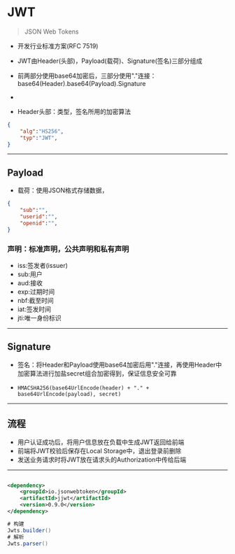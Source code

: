 # JWT
> JSON Web Tokens

- 开发行业标准方案(RFC 7519)
- JWT由Header(头部)，Payload(载荷)、Signature(签名)三部分组成
- 前两部分使用base64加密后，三部分使用"."连接：base64(Header).base64(Payload).Signature

-


- Header头部：类型，签名所用的加密算法
```json
{
    "alg":"HS256",
    "typ":"JWT",
}
```

---
## Payload
- 载荷：使用JSON格式存储数据，

```json
{
    "sub":"",
    "userid":"",
    "openid":"",
}
```


### 声明：标准声明，公共声明和私有声明
- iss:签发者(issuer)
- sub:用户
- aud:接收
- exp:过期时间
- nbf:截至时间
- iat:签发时间
- jti:唯一身份标识

---
## Signature

- 签名：将Header和Payload使用base64加密后用"."连接，再使用Header中加密算法进行加盐secret组合加密得到，保证信息安全可靠


- `HMACSHA256(base64UrlEncode(header) + "." + base64UrlEncode(payload), secret)`

---
## 流程

- 用户认证成功后，将用户信息放在负载中生成JWT返回给前端
- 前端将JWT校验后保存在Local Storage中，退出登录前删除
- 发送业务请求时将JWT放在请求头的Authorization中传给后端


---

```xml

<dependency>
    <groupId>io.jsonwebtoken</groupId>
    <artifactId>jjwt</artifactId>
    <version>0.9.0</version>
</dependency>
```


```java
# 构建
Jwts.builder()
# 解析
Jwts.parser()
```